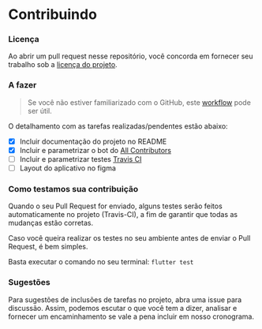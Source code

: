 # Contribuindo

### Licença

Ao abrir um pull request nesse repositório, você concorda em fornecer seu trabalho sob a [licença do projeto](LICENSE).

### A fazer

> Se você não estiver familiarizado com o GitHub, este [workflow](https://guides.github.com/introduction/flow/) pode ser útil.

O detalhamento com as tarefas realizadas/pendentes estão abaixo:

- [x] Incluir documentação do projeto no README
- [x] Incluir e parametrizar o bot do [All Contributors](https://allcontributors.org/)
- [ ] Incluir e parametrizar testes [Travis CI](https://travis-ci.org/) 
- [ ] Layout do aplicativo no figma

### Como testamos sua contribuição

Quando o seu Pull Request for enviado, alguns testes serão feitos automaticamente no projeto (Travis-CI), a fim de garantir que todas as mudanças estão corretas.

Caso você queira realizar os testes no seu ambiente antes de enviar o Pull Request, é bem simples.

Basta executar o comando no seu terminal: ```flutter test```

### Sugestões

Para sugestões de inclusões de tarefas no projeto, abra uma issue para discussão. Assim, podemos escutar o que você tem a dizer, analisar e fornecer um encaminhamento se vale a pena incluir em nosso cronograma.
